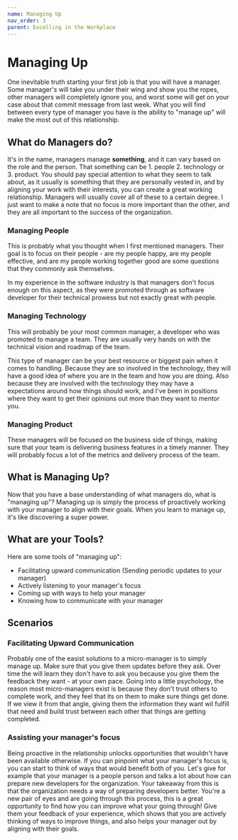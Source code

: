 ```yaml
---
name: Managing Up
nav_order: 3
parent: Excelling in the Workplace
---
```


# Managing Up

One inevitable truth starting your first job is that you will have a manager. Some manager's will take you under their wing and show you the ropes, other managers will completely ignore you, and worst some will get on your case about that commit message from last week. What you will find between every type of manager you have is the ability to "manage up" will make the most out of this relationship.

## What do Managers do?

It's in the name, managers manage __something__, and it can vary based on the role and the person. That something can be 1. people 2. technology or 3. product. You should pay special attention to what they seem to talk about, as it usually is something that they are personally vested in, and by aligning your work with their interests, you can create a great working relationship. Managers will usually cover all of these to a certain degree. I just want to make a note that no focus is more important than the other, and they are all important to the success of the organization.

### Managing People

This is probably what you thought when I first mentioned managers. Their goal is to focus on their people - are my people happy, are my people effective, and are my people working together good are some questions that they commonly ask themselves.

In my experience in the software industry is that managers don't focus enough on this aspect, as they were promoted through as software developer for their technical prowess but not exactly great with people.

### Managing Technology

This will probably be your most common manager, a developer who was promoted to manage a team. They are usually very hands on with the technical vision and roadmap of the team.

This type of manager can be your best resource or biggest pain when it comes to handling. Because they are so involved in the technology, they will have a good idea of where you are in the team and how you are doing. Also because they are involved with the technology they may have a expectations around how things should work, and I've been in positions where they want to get their opinions out more than they want to mentor you.

### Managing Product

These managers will be focused on the business side of things, making sure that your team is delivering business features in a timely manner. They will probably focus a lot of the metrics and delivery process of the team.

## What is Managing Up?

Now that you have a base understanding of what managers do, what is "managing up"? Managing up is simply the process of proactively working with your manager to align with their goals. When you learn to manage up, it's like discovering a super power.

## What are your Tools?

Here are some tools of "managing up":

* Facilitating upward communication (Sending periodic updates to your manager)
* Actively listening to your manager's focus
* Coming up with ways to help your manager
* Knowing how to communicate with your manager

## Scenarios

### Facilitating Upward Communication

Probably one of the easist solutions to a micro-manager is to simply manage up. Make sure that you give them updates before they ask. Over time the will learn they don't have to ask you because you give them the feedback they want - at your own pace. Going into a little psychology, the reason most micro-managers exist is because they don't trust others to complete work, and they feel that its on them to make sure things get done. If we view it from that angle, giving them the information they want wil fulfill that need and build trust between each other that things are getting completed.

### Assisting your manager's focus

Being proactive in the relationship unlocks opportunities that wouldn't have been available otherwise. If you can pinpoint what your manager's focus is, you can start to think of ways that would benefit both of you. Let's give for example that your manager is a people person and talks a lot about how can prepare new developers for the organization. Your takeaway from this is that the organization needs a way of preparing developers better. You're a new pair of eyes and are going through this process, this is a great opportunity to find how you can improve what your going through! Give them your feedback of your experience, which shows that you are actively thinking of ways to improve things, and also helps your manager out by aligning with their goals.
